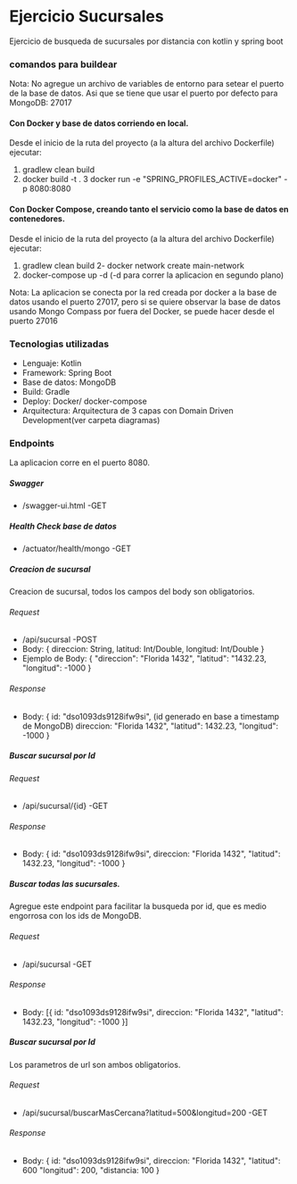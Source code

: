 # Ejercicio Sucursales

Ejercicio de busqueda de sucursales por distancia con kotlin y spring boot

### comandos para buildear

Nota: No agregue un archivo de variables de entorno para setear el puerto de la base de datos. Asi que se tiene que usar el puerto por defecto para MongoDB: 27017

#### Con Docker y base de datos corriendo en local.

Desde el inicio de la ruta del proyecto (a la altura del archivo Dockerfile) ejecutar:

1. gradlew clean build
2. docker build -t <nombre-de-la-imagen> .
3 docker run -e "SPRING_PROFILES_ACTIVE=docker" -p 8080:8080 <nombre-de-la-imagen>

#### Con Docker Compose, creando tanto el servicio como la base de datos en contenedores.

Desde el inicio de la ruta del proyecto (a la altura del archivo Dockerfile) ejecutar:

1. gradlew clean build
2- docker network create main-network
3. docker-compose up -d (-d para correr la aplicacion en segundo plano)

Nota: La aplicacion se conecta por la red creada por docker a la base de datos usando el puerto 27017, pero si se quiere observar la base de datos
usando Mongo Compass por fuera del Docker, se puede hacer desde el puerto 27016

### Tecnologias utilizadas

- Lenguaje: Kotlin
- Framework: Spring Boot
- Base de datos: MongoDB
- Build: Gradle
- Deploy: Docker/ docker-compose
- Arquitectura: Arquitectura de 3 capas con Domain Driven Development(ver carpeta diagramas)

### Endpoints

La aplicacion corre en el puerto 8080.

##### Swagger
- /swagger-ui.html -GET

##### Health Check base de datos
- /actuator/health/mongo -GET

##### Creacion de sucursal
Creacion de sucursal, todos los campos del body son obligatorios.
###### Request
- /api/sucursal -POST
- Body: {
    direccion: String,
    latitud: Int/Double,
    longitud: Int/Double
  }
- Ejemplo de Body: {
  "direccion": "Florida 1432",
  "latitud": "1432.23,
  "longitud": -1000
}
###### Response
- Body: {
  id: "dso1093ds9128ifw9si", (id generado en base a timestamp de MongoDB)
  direccion: "Florida 1432",
  "latitud": 1432.23,
  "longitud": -1000
}

##### Buscar sucursal por Id
###### Request
- /api/sucursal/{id} -GET
###### Response
- Body: {
  id: "dso1093ds9128ifw9si",
  direccion: "Florida 1432",
  "latitud": 1432.23,
  "longitud": -1000
}

##### Buscar todas las sucursales.
Agregue este endpoint para facilitar la busqueda por id, que es medio engorrosa con los ids de MongoDB.
###### Request
- /api/sucursal -GET
###### Response
- Body: [{
  id: "dso1093ds9128ifw9si",
  direccion: "Florida 1432",
  "latitud": 1432.23,
  "longitud": -1000
}]

##### Buscar sucursal por Id
Los parametros de url son ambos obligatorios.
###### Request
- /api/sucursal/buscarMasCercana?latitud=500&longitud=200 -GET
###### Response
- Body: {
  id: "dso1093ds9128ifw9si",
  direccion: "Florida 1432",
  "latitud": 600
  "longitud": 200,
  "distancia: 100
}



